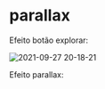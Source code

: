 # parallax

Efeito botão explorar:

![2021-09-27 20-18-21](https://user-images.githubusercontent.com/72472078/134998306-1ee3cc07-506e-4d11-8949-de9dbf49087a.gif)

Efeito parallax:
